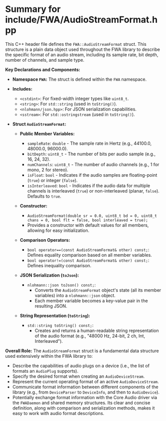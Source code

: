 # Summary for include/FWA/AudioStreamFormat.hpp

This C++ header file defines the `FWA::AudioStreamFormat` struct. This structure is a plain data object used throughout the FWA library to describe the specific format of an audio stream, including its sample rate, bit depth, number of channels, and sample type.

**Key Declarations and Components:**

-   **Namespace `FWA`:** The struct is defined within the `FWA` namespace.

-   **Includes:**
    -   `<cstdint>`: For fixed-width integer types like `uint8_t`.
    -   `<string>`: For `std::string` (used in `toString()`).
    -   `<nlohmann/json.hpp>`: For JSON serialization capabilities.
    -   `<sstream>`: For `std::ostringstream` (used in `toString()`).

-   **Struct `AudioStreamFormat`:**
    -   **Public Member Variables:**
        -   `sampleRate`: `double` - The sample rate in Hertz (e.g., 44100.0, 48000.0, 96000.0).
        -   `bitDepth`: `uint8_t` - The number of bits per audio sample (e.g., 16, 24, 32).
        -   `numChannels`: `uint8_t` - The number of audio channels (e.g., 1 for mono, 2 for stereo).
        -   `isFloat`: `bool` - Indicates if the audio samples are floating-point (`true`) or integer (`false`).
        -   `isInterleaved`: `bool` - Indicates if the audio data for multiple channels is interleaved (`true`) or non-interleaved (planar, `false`). Defaults to `true`.

    -   **Constructor:**
        -   `AudioStreamFormat(double sr = 0.0, uint8_t bd = 0, uint8_t chans = 0, bool flt = false, bool interleaved = true);`
        -   Provides a constructor with default values for all members, allowing for easy initialization.

    -   **Comparison Operators:**
        -   `bool operator==(const AudioStreamFormat& other) const;`: Defines equality comparison based on all member variables.
        -   `bool operator!=(const AudioStreamFormat& other) const;`: Defines inequality comparison.

    -   **JSON Serialization (`toJson`):**
        -   `nlohmann::json toJson() const;`:
            -   Converts the `AudioStreamFormat` object's state (all its member variables) into a `nlohmann::json` object.
            -   Each member variable becomes a key-value pair in the resulting JSON.

    -   **String Representation (`toString`):**
        -   `std::string toString() const;`:
            -   Creates and returns a human-readable string representation of the audio format (e.g., "48000 Hz, 24-bit, 2 ch, Int, Interleaved").

**Overall Role:**
The `AudioStreamFormat` struct is a fundamental data structure used extensively within the FWA library to:
-   Describe the capabilities of audio plugs on a device (i.e., the list of formats an `AudioPlug` supports).
-   Specify the desired format when creating an `AudioDeviceStream`.
-   Represent the current operating format of an active `AudioDeviceStream`.
-   Communicate format information between different components of the library (e.g., from `DeviceParser` to `DeviceInfo`, and then to `AudioDevice`).
-   Potentially exchange format information with the Core Audio driver via the `FWADaemon` and shared memory structures.
Its clear and concise definition, along with comparison and serialization methods, makes it easy to work with audio format descriptions.
